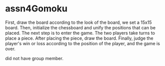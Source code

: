 # assn4Gomoku
First, draw the board according to the look of the board, we set a 15x15 board. Then, initialize the chessboard and unify the positions that can be placed. The next step is to enter the game. The two players take turns to place a piece. After placing the piece, draw the board. Finally, judge the player's win or loss according to the position of the player, and the game is over.

did not have group member.


